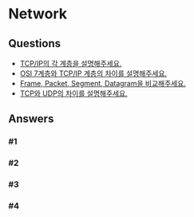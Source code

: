 # Network  

## Questions  
* [TCP/IP의 각 계층을 설명해주세요.](#1)  
* [OSI 7계층와 TCP/IP 계층의 차이를 설명해주세요.](#2)  
* [Frame, Packet, Segment, Datagram을 비교해주세요.](#3)  
* [TCP와 UDP의 차이를 설명해주세요.](#4)

## Answers
### #1
### #2
### #3
### #4